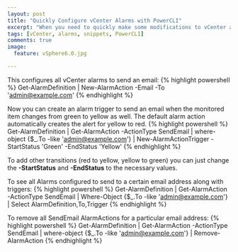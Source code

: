 ```yaml
---
layout: post
title: "Quickly Configure vCenter Alarms with PowerCLI"
excerpt: "When you need to quickly make some modifications to vCenter alarms, check out some of these little snippets."
tags: [vCenter, alarms, snippets, PowerCLI]
comments: true
image:
  feature: vSphere6.0.jpg

---
```


This configures all vCenter alarms to send an email:
{% highlight powershell %}
Get-AlarmDefinition | New-AlarmAction -Email -To 'admin@example.com'
{% endhighlight %}


Now you can create an alarm trigger to send an email when the monitored item changes from green to yellow as well. The default alarm action automatically creates the alert for yellow to red.
{% highlight powershell %}
Get-AlarmDefinition | Get-AlarmAction -ActionType SendEmail | where-object {$_.To -like 'admin@example.com'} | New-AlarmActionTrigger -StartStatus 'Green' -EndStatus 'Yellow'
{% endhighlight %}

To add other transitions (red to yellow, yellow to green) you can just change the **-StartStatus** and **-EndStatus** to the necessary values.

To see all Alarms configured to send to a certain email address along with triggers:
{% highlight powershell %}
Get-AlarmDefinition | Get-AlarmAction -ActionType SendEmail | Where-Object {$_.To -like 'admin@example.com'} | Select AlarmDefinition,To,Trigger
{% endhighlight %}

To remove all SendEmail AlarmActions for a particular email address:
{% highlight powershell %}
Get-AlarmDefinition | Get-AlarmAction -ActionType SendEmail | where-object {$_.To -like 'admin@example.com'} | Remove-AlarmAction
{% endhighlight %}

